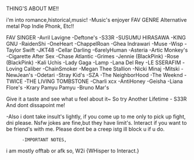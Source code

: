 THING'S ABOUT ME!!

i'm into romance,historical,music!
-Music's enjoyer
FAV GENRE
Alternative metal
Pop
Indie
Phonk, Etc!!

FAV SINGER
-Avril Lavigne
-Deftone's
-S33R
-SUSUMU HIRASAWA
-KING GNU
-RaidenShi
-OneHeart
-ChappelRoan
-Ghea Indrawari
-Muse
-Wisp
-Taylor Swift
-JKT48
-Cellar Darling
-6arelyHuman
-Asteria
-Artic Monkey's
-Cigarette After Sex
-Chase Atlantic
-Grimes
-Jennie (BlackPink)
-Rose (BlackPink)
-Kali Uchis
-Lady Gaga
-Lamp
-Lana Del Rey
-LE SSERAFIM
-Loving Caliber
-ChainSmoker
-Megan Thee Stallion
-Nicki Minaj
-Mitski
-NewJean's
-Odetari
-Stray Kid's
-SZA
-The NeighborHood
-The Weeknd
-TWICE
-THE LIVING TOMBSTONE
-Charli xcx
-AntiHoney
-Geisha
-Liana Flore's
-Krary Pamyu Pamyu
-Bruno Mar's

Give it a taste and see what u feel about it~
So try Another Lifetime - S33R
And dont dissapoint me!

-Also i dont take insult's lightly, if you come up to me only to pick up fight, dni please.
Nsfw jokes are fine,but they have limit's.
Interact if you want to be friend's with me.
Please dont be a creep istg ill block u if u do.
         
          -IMPORTANT NOTES,
i am mostly offtab or afk so, W2i {WHisper to Interact.} 
